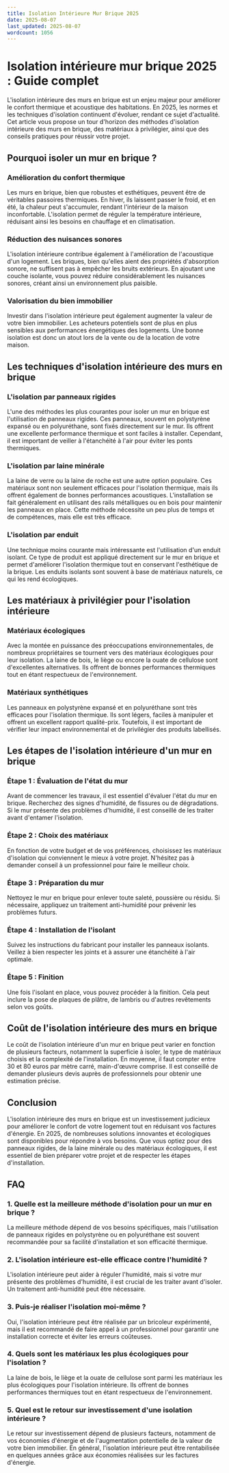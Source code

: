```yaml
---
title: Isolation Intérieure Mur Brique 2025
date: 2025-08-07
last_updated: 2025-08-07
wordcount: 1056
---
```


# Isolation intérieure mur brique 2025 : Guide complet

L'isolation intérieure des murs en brique est un enjeu majeur pour améliorer le confort thermique et acoustique des habitations. En 2025, les normes et les techniques d'isolation continuent d'évoluer, rendant ce sujet d'actualité. Cet article vous propose un tour d'horizon des méthodes d'isolation intérieure des murs en brique, des matériaux à privilégier, ainsi que des conseils pratiques pour réussir votre projet.

## Pourquoi isoler un mur en brique ?

### Amélioration du confort thermique

Les murs en brique, bien que robustes et esthétiques, peuvent être de véritables passoires thermiques. En hiver, ils laissent passer le froid, et en été, la chaleur peut s'accumuler, rendant l'intérieur de la maison inconfortable. L'isolation permet de réguler la température intérieure, réduisant ainsi les besoins en chauffage et en climatisation.

### Réduction des nuisances sonores

L'isolation intérieure contribue également à l'amélioration de l'acoustique d'un logement. Les briques, bien qu'elles aient des propriétés d'absorption sonore, ne suffisent pas à empêcher les bruits extérieurs. En ajoutant une couche isolante, vous pouvez réduire considérablement les nuisances sonores, créant ainsi un environnement plus paisible.

### Valorisation du bien immobilier

Investir dans l'isolation intérieure peut également augmenter la valeur de votre bien immobilier. Les acheteurs potentiels sont de plus en plus sensibles aux performances énergétiques des logements. Une bonne isolation est donc un atout lors de la vente ou de la location de votre maison.

## Les techniques d'isolation intérieure des murs en brique

### L'isolation par panneaux rigides

L'une des méthodes les plus courantes pour isoler un mur en brique est l'utilisation de panneaux rigides. Ces panneaux, souvent en polystyrène expansé ou en polyuréthane, sont fixés directement sur le mur. Ils offrent une excellente performance thermique et sont faciles à installer. Cependant, il est important de veiller à l'étanchéité à l'air pour éviter les ponts thermiques.

### L'isolation par laine minérale

La laine de verre ou la laine de roche est une autre option populaire. Ces matériaux sont non seulement efficaces pour l'isolation thermique, mais ils offrent également de bonnes performances acoustiques. L'installation se fait généralement en utilisant des rails métalliques ou en bois pour maintenir les panneaux en place. Cette méthode nécessite un peu plus de temps et de compétences, mais elle est très efficace.

### L'isolation par enduit

Une technique moins courante mais intéressante est l'utilisation d'un enduit isolant. Ce type de produit est appliqué directement sur le mur en brique et permet d'améliorer l'isolation thermique tout en conservant l'esthétique de la brique. Les enduits isolants sont souvent à base de matériaux naturels, ce qui les rend écologiques.

## Les matériaux à privilégier pour l'isolation intérieure

### Matériaux écologiques

Avec la montée en puissance des préoccupations environnementales, de nombreux propriétaires se tournent vers des matériaux écologiques pour leur isolation. La laine de bois, le liège ou encore la ouate de cellulose sont d'excellentes alternatives. Ils offrent de bonnes performances thermiques tout en étant respectueux de l'environnement.

### Matériaux synthétiques

Les panneaux en polystyrène expansé et en polyuréthane sont très efficaces pour l'isolation thermique. Ils sont légers, faciles à manipuler et offrent un excellent rapport qualité-prix. Toutefois, il est important de vérifier leur impact environnemental et de privilégier des produits labellisés.

## Les étapes de l'isolation intérieure d'un mur en brique

### Étape 1 : Évaluation de l'état du mur

Avant de commencer les travaux, il est essentiel d'évaluer l'état du mur en brique. Recherchez des signes d'humidité, de fissures ou de dégradations. Si le mur présente des problèmes d'humidité, il est conseillé de les traiter avant d'entamer l'isolation.

### Étape 2 : Choix des matériaux

En fonction de votre budget et de vos préférences, choisissez les matériaux d'isolation qui conviennent le mieux à votre projet. N'hésitez pas à demander conseil à un professionnel pour faire le meilleur choix.

### Étape 3 : Préparation du mur

Nettoyez le mur en brique pour enlever toute saleté, poussière ou résidu. Si nécessaire, appliquez un traitement anti-humidité pour prévenir les problèmes futurs.

### Étape 4 : Installation de l'isolant

Suivez les instructions du fabricant pour installer les panneaux isolants. Veillez à bien respecter les joints et à assurer une étanchéité à l'air optimale.

### Étape 5 : Finition

Une fois l'isolant en place, vous pouvez procéder à la finition. Cela peut inclure la pose de plaques de plâtre, de lambris ou d'autres revêtements selon vos goûts.

## Coût de l'isolation intérieure des murs en brique

Le coût de l'isolation intérieure d'un mur en brique peut varier en fonction de plusieurs facteurs, notamment la superficie à isoler, le type de matériaux choisis et la complexité de l'installation. En moyenne, il faut compter entre 30 et 80 euros par mètre carré, main-d'œuvre comprise. Il est conseillé de demander plusieurs devis auprès de professionnels pour obtenir une estimation précise.

## Conclusion

L'isolation intérieure des murs en brique est un investissement judicieux pour améliorer le confort de votre logement tout en réduisant vos factures d'énergie. En 2025, de nombreuses solutions innovantes et écologiques sont disponibles pour répondre à vos besoins. Que vous optiez pour des panneaux rigides, de la laine minérale ou des matériaux écologiques, il est essentiel de bien préparer votre projet et de respecter les étapes d'installation.

## FAQ

### 1. Quelle est la meilleure méthode d'isolation pour un mur en brique ?

La meilleure méthode dépend de vos besoins spécifiques, mais l'utilisation de panneaux rigides en polystyrène ou en polyuréthane est souvent recommandée pour sa facilité d'installation et son efficacité thermique.

### 2. L'isolation intérieure est-elle efficace contre l'humidité ?

L'isolation intérieure peut aider à réguler l'humidité, mais si votre mur présente des problèmes d'humidité, il est crucial de les traiter avant d'isoler. Un traitement anti-humidité peut être nécessaire.

### 3. Puis-je réaliser l'isolation moi-même ?

Oui, l'isolation intérieure peut être réalisée par un bricoleur expérimenté, mais il est recommandé de faire appel à un professionnel pour garantir une installation correcte et éviter les erreurs coûteuses.

### 4. Quels sont les matériaux les plus écologiques pour l'isolation ?

La laine de bois, le liège et la ouate de cellulose sont parmi les matériaux les plus écologiques pour l'isolation intérieure. Ils offrent de bonnes performances thermiques tout en étant respectueux de l'environnement.

### 5. Quel est le retour sur investissement d'une isolation intérieure ?

Le retour sur investissement dépend de plusieurs facteurs, notamment de vos économies d'énergie et de l'augmentation potentielle de la valeur de votre bien immobilier. En général, l'isolation intérieure peut être rentabilisée en quelques années grâce aux économies réalisées sur les factures d'énergie.